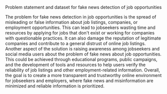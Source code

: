 Problem statement and dataset for fake news detection of job opportunities
 
The problem for fake news detection in job opportunities is the spread of misleading or false information about job listings, companies, or employment opportunities. This can lead to jobseekers wasting time and resources by applying for jobs that don't exist or working for companies with questionable practices. It can also damage the reputation of legitimate companies and contribute to a general distrust of online job listings. Another aspect of the solution is raising awareness among jobseekers and social media users about the problem of fake news about job opportunities. This could be achieved through educational programs, public campaigns, and the development of tools and resources to help users verify the reliability of job listings and other employment-related information. Overall, the goal is to create a more transparent and trustworthy online environment for jobseekers and employers, where fake news and misinformation are minimized and reliable information is prioritized.
